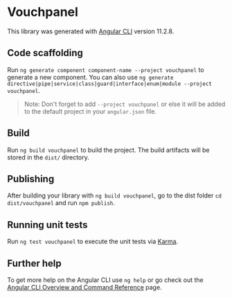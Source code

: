 # Vouchpanel

This library was generated with [Angular CLI](https://github.com/angular/angular-cli) version 11.2.8.

## Code scaffolding

Run `ng generate component component-name --project vouchpanel` to generate a new component. You can also use `ng generate directive|pipe|service|class|guard|interface|enum|module --project vouchpanel`.
> Note: Don't forget to add `--project vouchpanel` or else it will be added to the default project in your `angular.json` file. 

## Build

Run `ng build vouchpanel` to build the project. The build artifacts will be stored in the `dist/` directory.

## Publishing

After building your library with `ng build vouchpanel`, go to the dist folder `cd dist/vouchpanel` and run `npm publish`.

## Running unit tests

Run `ng test vouchpanel` to execute the unit tests via [Karma](https://karma-runner.github.io).

## Further help

To get more help on the Angular CLI use `ng help` or go check out the [Angular CLI Overview and Command Reference](https://angular.io/cli) page.
